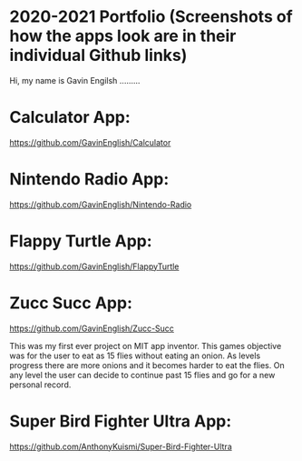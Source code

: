 # 2020-2021 Portfolio (Screenshots of how the apps look are in their individual Github links)

Hi, my name is Gavin Engilsh .........

# Calculator App: 
https://github.com/GavinEnglish/Calculator 


# Nintendo Radio App: 
https://github.com/GavinEnglish/Nintendo-Radio


# Flappy Turtle App: 
https://github.com/GavinEnglish/FlappyTurtle


# Zucc Succ App: 
https://github.com/GavinEnglish/Zucc-Succ

This was my first ever project on MIT app inventor. This games objective was for the user to eat as 15 flies without eating an onion. As levels progress there are more onions and it becomes harder to eat the flies. On any level the user can decide to continue past 15 flies and go for a new personal record. 

# Super Bird Fighter Ultra App: 
https://github.com/AnthonyKuismi/Super-Bird-Fighter-Ultra
